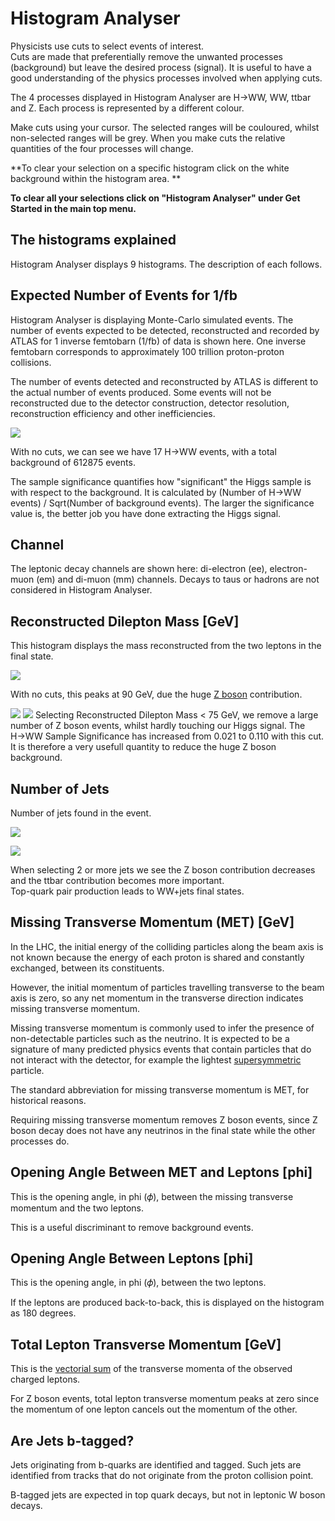 
# Histogram Analyser

 Physicists use cuts to select events of interest.  
Cuts are made that preferentially remove the unwanted processes (background) but leave the desired process (signal).  It is useful to have a good understanding of the physics processes involved when applying cuts.

The 4 processes displayed in Histogram Analyser are H→WW, WW, ttbar and Z.  Each process is represented by a different colour. 

Make cuts using your cursor.  The selected ranges will be couloured, whilst non-selected ranges will be grey.  When you make cuts the relative quantities of the four processes will change.

**To clear your selection on a specific histogram click on the white background within the histogram area. **

**To clear all your selections click on "Histogram Analyser" under Get Started in the main top menu.**

## The histograms explained

Histogram Analyser displays 9 histograms.
The description of each follows.

## Expected Number of Events for 1/fb

Histogram Analyser is displaying Monte-Carlo simulated events.  The number of events expected to be detected, reconstructed and recorded by ATLAS for 1 inverse femtobarn (1/fb) of data is shown here. One inverse femtobarn corresponds to approximately 100 trillion proton-proton collisions.

The number of events detected and reconstructed by ATLAS is different to the actual number of events produced.  Some events will not be reconstructed due to the detector construction, detector resolution, reconstruction efficiency and other inefficiencies.


![](pictures/NumbersNoSelection.jpg)

With no cuts, we can see we have 17 H→WW events, with a total background of 612875 events.

The sample significance quantifies how "significant" the Higgs sample is with respect to the background.  It is calculated by (Number of H→WW events) / Sqrt(Number of background events).  The larger the significance value is, the better job you have done extracting the Higgs signal.



## Channel

The leptonic decay channels are shown here: di-electron (ee), electron-muon (em) and di-muon (mm) channels. Decays to taus or hadrons are not considered in Histogram Analyser.

## Reconstructed Dilepton Mass [GeV]

This histogram displays the mass reconstructed from the two leptons in the final state.  

![](pictures/DiLeptonMassNoCuts.png)


With no cuts, this peaks at 90 GeV, due the huge [Z boson](http://pdg.lbl.gov/2012/listings/rpp2012-list-z-boson.pdf) contribution.

![](pictures/MassCutLess75.png)
![](pictures/NumbersMassCutLess75.png)
Selecting Reconstructed Dilepton Mass < 75 GeV, we remove a large number of Z boson events, whilst hardly touching our Higgs signal.  The H→WW Sample Significance has increased from 0.021 to 0.110 with this cut.
It is therefore a very usefull quantity to reduce the huge Z boson background.




## Number of Jets

Number of jets found in the event.


![](pictures/2plusJets.jpg)

![](pictures/Nevents2plusJets.jpg)

When selecting 2 or more jets we see the Z boson contribution decreases and the ttbar contribution becomes more important.  
Top-quark pair production leads to WW+jets final states.



## Missing Transverse Momentum (MET) [GeV]

In the LHC, the initial energy of the colliding particles along the beam axis is not known because the energy of each proton is shared and constantly exchanged, between its constituents.  

However, the initial momentum of particles travelling transverse to the beam axis is zero, so any net momentum in the transverse direction indicates missing transverse momentum.

Missing transverse momentum is commonly used to infer the presence of non-detectable particles such as the neutrino.  It is expected to be a signature of many predicted physics events that contain particles that do not interact with the detector, for example the lightest [supersymmetric](http://home.cern/scientists/updates/2013/10/supersymmetry-searches-atlas) particle.

The standard abbreviation for missing transverse momentum is MET, for historical reasons.

Requiring missing transverse momentum removes Z boson events, since Z boson decay does not have any neutrinos in the final state while the other processes do.


## Opening Angle Between MET and Leptons [phi]

This is the opening angle, in phi (𝜙), between the missing transverse momentum and the two leptons.

This is a useful discriminant to remove background events.


## Opening Angle Between Leptons [phi]

This is the opening angle, in phi (𝜙), between the two leptons.

If the leptons are produced back-to-back, this is displayed on the histogram as 180 degrees.  


## Total Lepton Transverse Momentum [GeV]


This is the [vectorial sum](https://en.wikipedia.org/wiki/Euclidean_vector#Addition_and_subtraction) of the transverse momenta of the observed charged leptons.

For Z boson events, total lepton transverse momentum peaks at zero since the momentum of one lepton cancels out the momentum of the other.

## Are Jets b-tagged?

Jets originating from b-quarks are identified and tagged.
Such jets are identified from tracks that do not  originate from the proton collision point.

B-tagged jets are expected in top quark decays, but not in leptonic W boson decays.


